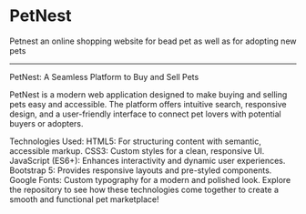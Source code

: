 # PetNest
Petnest an online shopping website for bead pet as well as for adopting new pets
**********************************************************************************************************************************************************

PetNest: A Seamless Platform to Buy and Sell Pets

PetNest is a modern web application designed to make buying and selling pets easy and accessible. The platform offers intuitive search, responsive design, and a user-friendly interface to connect pet lovers with potential buyers or adopters.

Technologies Used:
HTML5: For structuring content with semantic, accessible markup.
CSS3: Custom styles for a clean, responsive UI.
JavaScript (ES6+): Enhances interactivity and dynamic user experiences.
Bootstrap 5: Provides responsive layouts and pre-styled components.
Google Fonts: Custom typography for a modern and polished look.
Explore the repository to see how these technologies come together to create a smooth and functional pet marketplace!
